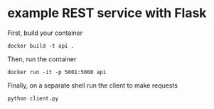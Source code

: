 # example REST service with Flask

First, build your container

    docker build -t api .

Then, run the container

    docker run -it -p 5001:5000 api

Finally, on a separate shell run the client to make requests

    python client.py

